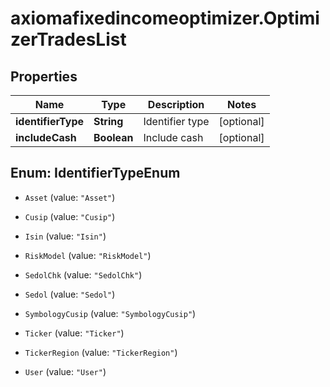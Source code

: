 # axiomafixedincomeoptimizer.OptimizerTradesList

## Properties

Name | Type | Description | Notes
------------ | ------------- | ------------- | -------------
**identifierType** | **String** | Identifier type | [optional] 
**includeCash** | **Boolean** | Include cash | [optional] 



## Enum: IdentifierTypeEnum


* `Asset` (value: `"Asset"`)

* `Cusip` (value: `"Cusip"`)

* `Isin` (value: `"Isin"`)

* `RiskModel` (value: `"RiskModel"`)

* `SedolChk` (value: `"SedolChk"`)

* `Sedol` (value: `"Sedol"`)

* `SymbologyCusip` (value: `"SymbologyCusip"`)

* `Ticker` (value: `"Ticker"`)

* `TickerRegion` (value: `"TickerRegion"`)

* `User` (value: `"User"`)




